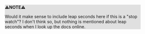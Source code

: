 <div style="margin:2em; background-color: #e0e0e0;">

<strong>⚠️NOTE️️️⚠️</strong>

Would it make sense to include leap seconds here if this is a "stop watch"? I don't think so, but nothing is mentioned about leap seconds when I look up the docs online.
</div>

